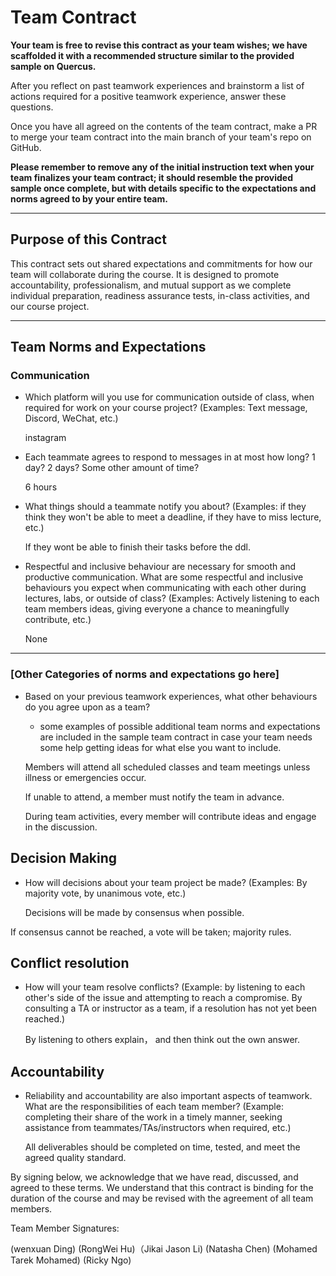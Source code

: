 # Team Contract

**Your team is free to revise this contract as your team wishes; we have scaffolded it with a recommended structure similar to the provided sample on Quercus.**

After you reflect on past teamwork experiences and brainstorm a list of actions required for a positive teamwork experience, answer these questions.

Once you have all agreed on the contents of the team contract, make a PR to merge your team contract into the main branch of your team's repo on GitHub.

**Please remember to remove any of the initial instruction text when your team finalizes your team contract; it should resemble the provided sample once complete, but with details specific to the expectations and norms agreed to by your entire team.**

---
## Purpose of this Contract

This contract sets out shared expectations and commitments for how our team will collaborate during the course. It is designed to promote accountability, professionalism, and mutual support as we complete individual preparation, readiness assurance tests, in-class activities, and our course project.

---
## Team Norms and Expectations

### Communication

* Which platform will you use for communication outside of class, when required for work on your course project? (Examples: Text message, Discord, WeChat, etc.)


    instagram

* Each teammate agrees to respond to messages in at most how long? 1 day? 2 days? Some other amount of time?


    6 hours

* What things should a teammate notify you about? (Examples: if they think they won't be able to meet a deadline, if they have to miss lecture, etc.)


    If they wont be able to finish their tasks before the ddl.    

* Respectful and inclusive behaviour are necessary for smooth and productive communication. What are some respectful and inclusive behaviours you expect when communicating with each other during lectures, labs, or outside of class? (Examples: Actively listening to each team members ideas, giving everyone a chance to meaningfully contribute, etc.)


    None

---

### [Other Categories of norms and expectations go here]

* Based on your previous teamwork experiences, what other behaviours do you agree upon as a team?
    - some examples of possible additional team norms and expectations are included in the sample team contract in case your team needs some help getting ideas for what else you want to include.


    Members will attend all scheduled classes and team meetings unless illness or emergencies occur.

    If unable to attend, a member must notify the team in advance.

    During team activities, every member will contribute ideas and engage in the discussion.

## Decision Making

* How will decisions about your team project be made? (Examples: By majority vote, by unanimous vote, etc.)


    Decisions will be made by consensus when possible.

If consensus cannot be reached, a vote will be taken; majority rules.
## Conflict resolution

* How will your team resolve conflicts? (Example: by listening to each other's side of the issue and attempting to reach a compromise. By consulting a TA or instructor as a team, if a resolution has not yet been reached.)

  By listening to others explain， and then think out the own answer.

## Accountability

* Reliability and accountability are also important aspects of teamwork. What are the responsibilities of each team member? (Example: completing their share of the work in a timely manner, seeking assistance from teammates/TAs/instructors when required, etc.)


    All deliverables should be completed on time, tested, and meet the agreed quality standard.



By signing below, we acknowledge that we have read, discussed, and agreed to these terms. We understand that this contract is binding for the duration of the course and may be revised with the agreement of all team members.

Team Member Signatures:

(wenxuan Ding) (RongWei Hu)（Jikai Jason Li) (Natasha Chen) (Mohamed Tarek Mohamed) (Ricky Ngo)
